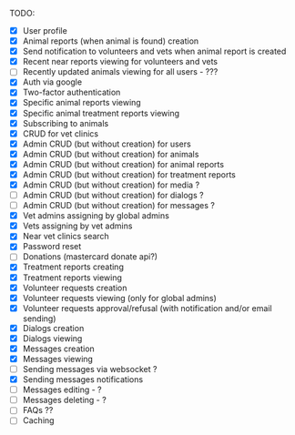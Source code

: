 TODO:
  - [x] User profile
  - [x] Animal reports (when animal is found) creation
  - [x] Send notification to volunteers and vets when animal report is created
  - [x] Recent near reports viewing for volunteers and vets
  - [ ] Recently updated animals viewing for all users - ???
  - [x] Auth via google
  - [x] Two-factor authentication
  - [x] Specific animal reports viewing
  - [x] Specific animal treatment reports viewing
  - [x] Subscribing to animals
  - [x] CRUD for vet clinics
  - [x] Admin CRUD (but without creation) for users
  - [x] Admin CRUD (but without creation) for animals
  - [x] Admin CRUD (but without creation) for animal reports
  - [x] Admin CRUD (but without creation) for treatment reports
  - [x] Admin CRUD (but without creation) for media ?
  - [ ] Admin CRUD (but without creation) for dialogs ?
  - [ ] Admin CRUD (but without creation) for messages ?
  - [x] Vet admins assigning by global admins
  - [x] Vets assigning by vet admins
  - [x] Near vet clinics search
  - [x] Password reset
  - [ ] Donations (mastercard donate api?)
  - [x] Treatment reports creating
  - [x] Treatment reports viewing
  - [x] Volunteer requests creation
  - [x] Volunteer requests viewing (only for global admins)
  - [x] Volunteer requests approval/refusal (with notification and/or email sending)
  - [x] Dialogs creation
  - [x] Dialogs viewing
  - [x] Messages creation
  - [x] Messages viewing
  - [ ] Sending messages via websocket ?
  - [x] Sending messages notifications
  - [ ] Messages editing - ?
  - [ ] Messages deleting - ?
  - [ ] FAQs ??
  - [ ] Caching